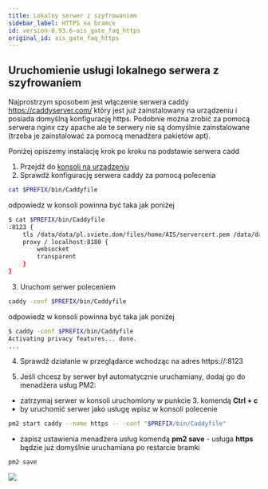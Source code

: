 ```yaml
---
title: Lokalny serwer z szyfrowaniem
sidebar_label: HTTPS na bramce
id: version-0.93.6-ais_gate_faq_https
original_id: ais_gate_faq_https
---
```


## Uruchomienie usługi lokalnego serwera z szyfrowaniem

Najprostrzym sposobem jest włączenie serwera caddy https://caddyserver.com/ który jest już zainstalowany na urządzeniu i posiada domyślną konfigurację https.
Podobnie można zrobić za pomocą serwera nginx czy apache ale te serwery nie są domyślnie zainstalowane (trzeba je zainstalować za pomocą menadżera pakietów apt).

Poniżej opiszemy instalację krok po kroku na podstawie serwera cadd

1. Przejdź do [konsoli na urządzeniu](/AIS-docs/docs/en/ais_bramka_remote_ssh.html)
2. Sprawdź konfigurację serwera caddy za pomocą polecenia
```bash
cat $PREFIX/bin/Caddyfile
```
odpowiedz w konsoli powinna być taka jak poniżej
```bash
$ cat $PREFIX/bin/Caddyfile
:8123 {
    tls /data/data/pl.sviete.dom/files/home/AIS/servercert.pem /data/data/pl.sviete.dom/files/home/AIS/privekey.pem
    proxy / localhost:8180 {
        websocket
        transparent
    }
}
```
3. Uruchom serwer poleceniem
```bash
caddy -conf $PREFIX/bin/Caddyfile
```
odpowiedz w konsoli powinna być taka jak poniżej
```bash
$ caddy -conf $PREFIX/bin/Caddyfile
Activating privacy features... done.
...
```

4. Sprawdź działanie w przeglądarce wchodząc na adres https://<ip-bramki-iot>:8123

5. Jeśli chcesz by serwer był automatycznie uruchamiany, dodaj go do menadżera usług PM2:
- zatrzymaj serwer w konsoli uruchomiony w punkcie 3. komendą **Ctrl + c**
- by uruchomić serwer jako usługę wpisz w konsoli polecenie
```bash
pm2 start caddy --name https -- -conf "$PREFIX/bin/Caddyfile"
```
- zapisz ustawienia menadżera usług komendą **pm2 save** - usługa **https** będzie już domyślnie uruchamiana po restarcie bramki
```bash
pm2 save
```

<img src="/AIS-docs/img/en/iot/bramka_caddy.png"> </img>
